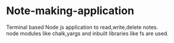 # Note-making-application


Terminal based Node js application to read,write,delete notes.<br>
node modules like chalk,yargs and inbuilt libraries like fs are used.
